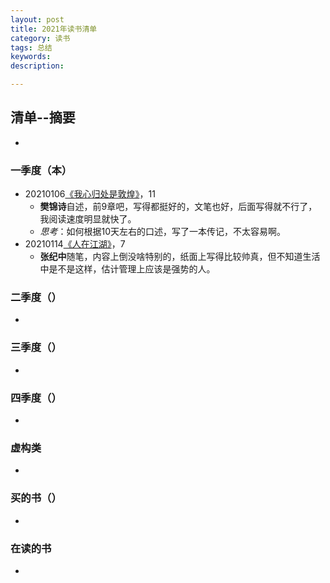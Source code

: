 ```yaml
---
layout: post   
title: 2021年读书清单    
category: 读书    
tags: 总结    
keywords:      
description:

---
```


## 清单--摘要

+ 

### 一季度（本）

+ 20210106[《我心归处是敦煌》](https://www.jianshu.com/p/d1d25d54ba14)，11
  + **樊锦诗**自述，前9章吧，写得都挺好的，文笔也好，后面写得就不行了，我阅读速度明显就快了。
  + *思考*：如何根据10天左右的口述，写了一本传记，不太容易啊。
+ 20210114[《人在江湖》](https://www.jianshu.com/p/7dd22ff629ec)，7
  + **张纪中**随笔，内容上倒没啥特别的，纸面上写得比较帅真，但不知道生活中是不是这样，估计管理上应该是强势的人。

### 二季度（）

+ 

### 三季度（）

+ 

### 四季度（）

+ 

### 虚构类

+ 

### 买的书（）

+ 

### 在读的书

+ 